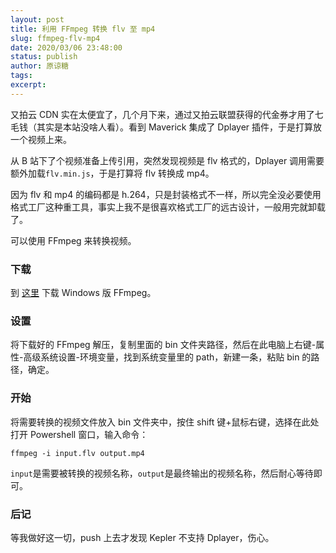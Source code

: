 ```yaml
---
layout: post
title: 利用 FFmpeg 转换 flv 至 mp4
slug: ffmpeg-flv-mp4
date: 2020/03/06 23:48:00
status: publish
author: 原谅糖
tags: 
excerpt: 
---
```


又拍云 CDN 实在太便宜了，几个月下来，通过又拍云联盟获得的代金券才用了七毛钱（其实是本站没啥人看）。看到 Maverick 集成了 Dplayer 插件，于是打算放一个视频上来。

从 B 站下了个视频准备上传引用，突然发现视频是 flv 格式的，Dplayer 调用需要额外加载`flv.min.js`，于是打算将 flv 转换成 mp4。

因为 flv 和 mp4 的编码都是 h.264，只是封装格式不一样，所以完全没必要使用格式工厂这种重工具，事实上我不是很喜欢格式工厂的远古设计，一般用完就卸载了。

可以使用 FFmpeg 来转换视频。

### 下载

到 [这里](https://ffmpeg.zeranoe.com/builds/) 下载 Windows 版 FFmpeg。

### 设置

将下载好的 FFmpeg 解压，复制里面的 bin 文件夹路径，然后在此电脑上右键-属性-高级系统设置-环境变量，找到系统变量里的 path，新建一条，粘贴 bin 的路径，确定。

### 开始

将需要转换的视频文件放入 bin 文件夹中，按住 shift 键+鼠标右键，选择在此处打开 Powershell 窗口，输入命令：

```
ffmpeg -i input.flv output.mp4
```

`input`是需要被转换的视频名称，`output`是最终输出的视频名称，然后耐心等待即可。

### 后记

等我做好这一切，push 上去才发现 Kepler 不支持 Dplayer，伤心。